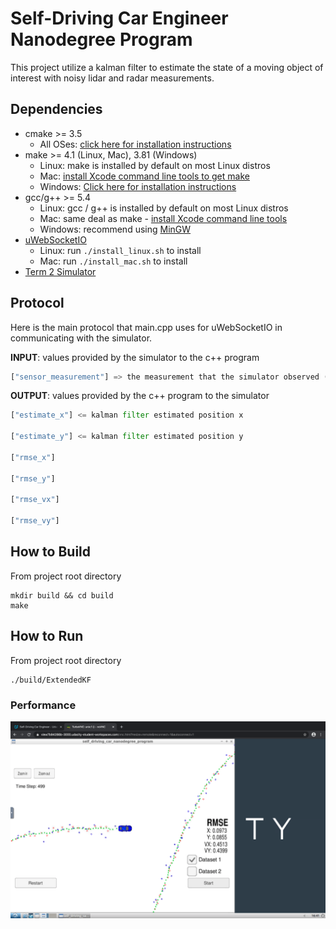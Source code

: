 # Self-Driving Car Engineer Nanodegree Program

This project utilize a kalman filter to estimate the state of a moving object of interest with noisy lidar and radar measurements.

## Dependencies

* cmake >= 3.5
  * All OSes: [click here for installation instructions](https://cmake.org/install/)
* make >= 4.1 (Linux, Mac), 3.81 (Windows)
  * Linux: make is installed by default on most Linux distros
  * Mac: [install Xcode command line tools to get make](https://developer.apple.com/xcode/features/)
  * Windows: [Click here for installation instructions](http://gnuwin32.sourceforge.net/packages/make.htm)
* gcc/g++ >= 5.4
  * Linux: gcc / g++ is installed by default on most Linux distros
  * Mac: same deal as make - [install Xcode command line tools](https://developer.apple.com/xcode/features/)
  * Windows: recommend using [MinGW](http://www.mingw.org/)
* [uWebSocketIO](https://github.com/uWebSockets/uWebSockets)
  * Linux: run `./install_linux.sh` to install
  * Mac: run `./install_mac.sh` to install
* [Term 2 Simulator](https://github.com/udacity/self-driving-car-sim/releases)

## Protocol

Here is the main protocol that main.cpp uses for uWebSocketIO in communicating with the simulator.


**INPUT**: values provided by the simulator to the c++ program

``` python
["sensor_measurement"] => the measurement that the simulator observed (either lidar or radar)
```

**OUTPUT**: values provided by the c++ program to the simulator

``` python
["estimate_x"] <= kalman filter estimated position x

["estimate_y"] <= kalman filter estimated position y

["rmse_x"]

["rmse_y"]

["rmse_vx"]

["rmse_vy"]
```

## How to Build

From project root directory
```
mkdir build && cd build
make
```

## How to Run

From project root directory
```
./build/ExtendedKF
```

### Performance

![alt text](./EKF_performance.png)

